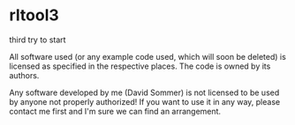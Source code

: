 # rltool3
third try to start


All software used (or any example code used, which will soon be deleted) is licensed as specified in the respective places.
The code is owned by its authors.

Any software developed by me (David Sommer) is not licensed to be used by anyone not properly authorized! 
If you want to use it in any way, please contact me first and I'm sure we can find an arrangement.